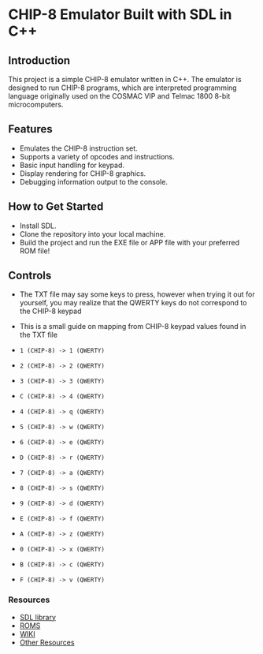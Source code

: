 # CHIP-8 Emulator Built with SDL in C++

## Introduction

This project is a simple CHIP-8 emulator written in C++. The emulator is designed to run CHIP-8 programs, which are interpreted programming language originally used on the COSMAC VIP and Telmac 1800 8-bit microcomputers.

## Features

- Emulates the CHIP-8 instruction set.
- Supports a variety of opcodes and instructions.
- Basic input handling for keypad.
- Display rendering for CHIP-8 graphics.
- Debugging information output to the console.

## How to Get Started
- Install SDL.
- Clone the repository into your local machine.
- Build the project and run the EXE file or APP file with your preferred ROM file!

## Controls
- The TXT file may say some keys to press, however when trying it out for yourself, you may realize that the QWERTY keys do not correspond to the CHIP-8 keypad
- This is a small guide on mapping from CHIP-8 keypad values found in the TXT file
- `1 (CHIP-8) -> 1 (QWERTY)`
- `2 (CHIP-8) -> 2 (QWERTY)`
- `3 (CHIP-8) -> 3 (QWERTY)`
- `C (CHIP-8) -> 4 (QWERTY)`

- `4 (CHIP-8) -> q (QWERTY)`
- `5 (CHIP-8) -> w (QWERTY)`
- `6 (CHIP-8) -> e (QWERTY)`
- `D (CHIP-8) -> r (QWERTY)`

- `7 (CHIP-8) -> a (QWERTY)`
- `8 (CHIP-8) -> s (QWERTY)`
- `9 (CHIP-8) -> d (QWERTY)`
- `E (CHIP-8) -> f (QWERTY)`

- `A (CHIP-8) -> z (QWERTY)`
- `0 (CHIP-8) -> x (QWERTY)`
- `B (CHIP-8) -> c (QWERTY)`
- `F (CHIP-8) -> v (QWERTY)`

### Resources

- [SDL library](https://www.libsdl.org/)
- [ROMS](https://github.com/kripod/chip8-roms/tree/master/games)
- [WIKI](https://www.wikiwand.com/en/CHIP-8)
- [Other Resources](https://github.com/f0lg0/CHIP-8)
